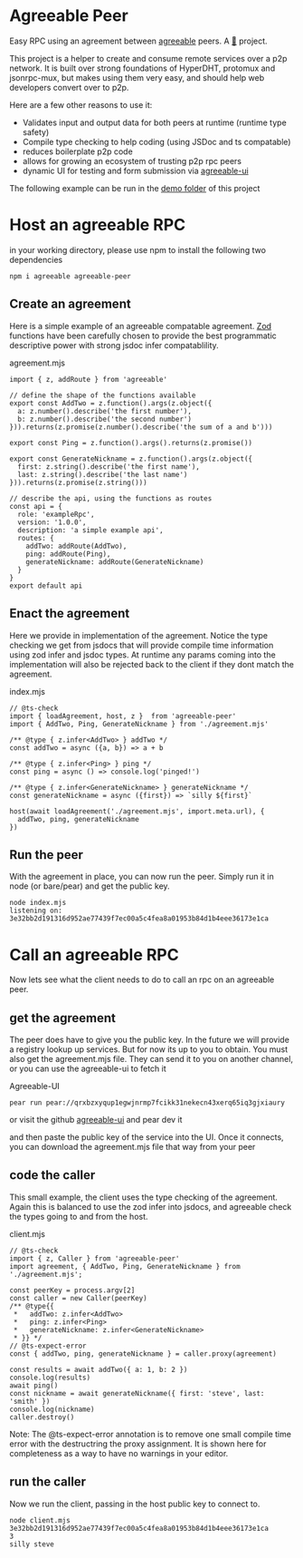 Agreeable Peer
==============

Easy RPC using an agreement between [agreeable](https://github.com/ryanramage/agreeable) peers. A [🍐](https://docs.pears.com) project.

This project is a helper to create and consume remote services over a p2p network. It is built over strong foundations of HyperDHT, protomux and jsonrpc-mux, but makes
using them very easy, and should help web developers convert over to p2p.

Here are a few other reasons to use it:

 - Validates input and output data for both peers at runtime (runtime type safety)
 - Compile type checking to help coding (using JSDoc and ts compatable)
 - reduces boilerplate p2p code
 - allows for growing an ecosystem of trusting p2p rpc peers
 - dynamic UI for testing and form submission via [agreeable-ui](https://github.com/ryanramage/agreeable-ui)

The following example can be run in the [demo folder](https://github.com/ryanramage/agreeable-peer/tree/master/demo) of this project

Host an agreeable RPC
=====================

in your working directory, please use npm to install the following two dependencies

```
npm i agreeable agreeable-peer
```

Create an agreement
-------------------

Here is a simple example of an agreeable compatable agreement. [Zod](https://zod.dev/) functions have been carefully chosen to provide the 
best programmatic descriptive power with strong jsdoc infer compatablility. 

agreement.mjs
```
import { z, addRoute } from 'agreeable'

// define the shape of the functions available
export const AddTwo = z.function().args(z.object({
  a: z.number().describe('the first number'),
  b: z.number().describe('the second number')
})).returns(z.promise(z.number().describe('the sum of a and b')))

export const Ping = z.function().args().returns(z.promise())

export const GenerateNickname = z.function().args(z.object({
  first: z.string().describe('the first name'),
  last: z.string().describe('the last name')
})).returns(z.promise(z.string()))

// describe the api, using the functions as routes
const api = { 
  role: 'exampleRpc', 
  version: '1.0.0',
  description: 'a simple example api',
  routes: {
    addTwo: addRoute(AddTwo),
    ping: addRoute(Ping),
    generateNickname: addRoute(GenerateNickname)
  }
}
export default api 

```

Enact the agreement
-------------------

Here we provide in implementation of the agreement. Notice the type checking we get from jsdocs that will provide compile time
information using zod infer and jsdoc types. At runtime any params coming into the implementation will also be rejected back to the client
if they dont match the agreement.

index.mjs
```
// @ts-check
import { loadAgreement, host, z }  from 'agreeable-peer'
import { AddTwo, Ping, GenerateNickname } from './agreement.mjs'

/** @type { z.infer<AddTwo> } addTwo */
const addTwo = async ({a, b}) => a + b
   
/** @type { z.infer<Ping> } ping */
const ping = async () => console.log('pinged!')

/** @type { z.infer<GenerateNickname> } generateNickname */
const generateNickname = async ({first}) => `silly ${first}`

host(await loadAgreement('./agreement.mjs', import.meta.url), { 
  addTwo, ping, generateNickname 
})

```

Run the peer 
------------

With the agreement in place, you can now run the peer. Simply run it in node (or bare/pear) and get the public key.

```
node index.mjs
listening on: 3e32bb2d191316d952ae77439f7ec00a5c4fea8a01953b84d1b4eee36173e1ca
```

Call an agreeable RPC
=====================

Now lets see what the client needs to do to call an rpc on an agreeable peer.

get the agreement
-----------------

The peer does have to give you the public key. In the future we will provide a registry lookup up services. But for now its up to you to obtain.
You must also get the agreement.mjs file. They can send it to you on another channel, or you can use the agreeable-ui to fetch it

Agreeable-UI

```
pear run pear://qrxbzxyqup1egwjnrmp7fcikk31nekecn43xerq65iq3gjxiaury
```
or visit the github [agreeable-ui](https://github.com/ryanramage/agreeable-ui) and pear dev it


and then paste the public key of the service into the UI. Once it connects, you can download the agreement.mjs file that way from your peer


code the caller
---------------

This small example, the client uses the type checking of the agreement. Again this is balanced to use the zod infer into jsdocs, and agreeable check the types
going to and from the host.


client.mjs
```
// @ts-check
import { z, Caller } from 'agreeable-peer'
import agreement, { AddTwo, Ping, GenerateNickname } from './agreement.mjs';

const peerKey = process.argv[2]
const caller = new Caller(peerKey)
/** @type{{ 
 *   addTwo: z.infer<AddTwo> 
 *   ping: z.infer<Ping>
 *   generateNickname: z.infer<GenerateNickname>
 * }} */
// @ts-expect-error
const { addTwo, ping, generateNickname } = caller.proxy(agreement)

const results = await addTwo({ a: 1, b: 2 })
console.log(results)
await ping()
const nickname = await generateNickname({ first: 'steve', last: 'smith' })
console.log(nickname)
caller.destroy()

```

Note: The @ts-expect-error annotation is to remove one small compile time error with the destructring the proxy assignment. 
It is shown here for completeness as a way to have no warnings in your editor. 

run the caller
--------------

Now we run the client, passing in the host public key to connect to. 

```
node client.mjs 3e32bb2d191316d952ae77439f7ec00a5c4fea8a01953b84d1b4eee36173e1ca
3
silly steve
```


